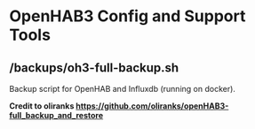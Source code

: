 # OpenHAB3 Config and Support Tools

## /backups/oh3-full-backup.sh

Backup script for OpenHAB and Influxdb (running on docker).

**Credit to oliranks https://github.com/oliranks/openHAB3-full_backup_and_restore**
